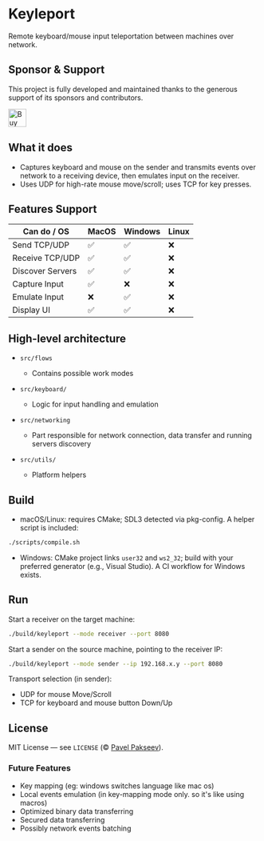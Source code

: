 # Keyleport

Remote keyboard/mouse input teleportation between machines over network.

## Sponsor & Support

This project is fully developed and maintained thanks to the generous support of its sponsors and contributors.

<a href='https://ko-fi.com/Y8Y315L7NK' target='_blank'><img height='36' style='border:0px;height:36px;' src='https://storage.ko-fi.com/cdn/kofi2.png?v=6' border='0' alt='Buy Me a Coffee at ko-fi.com' /></a>

## What it does

- Captures keyboard and mouse on the sender and transmits events over network to a receiving device, then emulates input on the receiver.
- Uses UDP for high-rate mouse move/scroll; uses TCP for key presses.

## Features Support

| Can do / OS      | MacOS | Windows | Linux |
| ---------------- | ----- | ------- | ----- |
| Send TCP/UDP     | ✅    | ✅      | ❌    |
| Receive TCP/UDP  | ✅    | ✅      | ❌    |
| Discover Servers | ✅    | ✅      | ❌    |
| Capture Input    | ✅    | ❌      | ❌    |
| Emulate Input    | ❌    | ✅      | ❌    |
| Display UI       | ✅    | ✅      | ❌    |

## High-level architecture

- `src/flows`

  - Contains possible work modes

- `src/keyboard/`

  - Logic for input handling and emulation

- `src/networking`

  - Part responsible for network connection, data transfer and running servers discovery

- `src/utils/`
  - Platform helpers

## Build

- macOS/Linux: requires CMake; SDL3 detected via pkg-config. A helper script is included:

```sh
./scripts/compile.sh
```

- Windows: CMake project links `user32` and `ws2_32`; build with your preferred generator (e.g., Visual Studio). A CI workflow for Windows exists.

## Run

Start a receiver on the target machine:

```sh
./build/keyleport --mode receiver --port 8080
```

Start a sender on the source machine, pointing to the receiver IP:

```sh
./build/keyleport --mode sender --ip 192.168.x.y --port 8080
```

Transport selection (in sender):

- UDP for mouse Move/Scroll
- TCP for keyboard and mouse button Down/Up

## License

MIT License — see `LICENSE` (© [Pavel Pakseev](https://www.linkedin.com/in/pavel-pakseev/)).

### Future Features

- Key mapping (eg: windows switches language like mac os)
- Local events emulation (in key-mapping mode only. so it's like using macros)
- Optimized binary data transferring
- Secured data transferring
- Possibly network events batching
